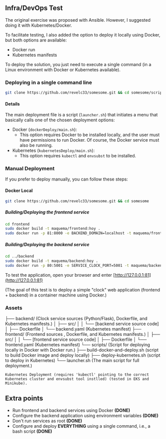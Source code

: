 ## Infra/DevOps Test

The original exercise was proposed with Ansible. However, I suggested doing it with Kubernetes/Docker.

To facilitate testing, I also added the option to deploy it locally using Docker, but both options are available:
- Docker run
- Kubernetes manifests

To deploy the solution, you just need to execute a single command (in a Linux environment with Docker or Kubernetes available).

### Deploying in a single command line

```bash
git clone https://github.com/revelc33/somesome.git && cd somesome/scripts && bash launcher.sh
```

#### Details
The main deployment file is a script (`launcher.sh`) that initiates a menu that basically calls one of the chosen deployment options:

- Docker (`dockerDeploy/main.sh`):
  - This option requires Docker to be installed locally, and the user must have permissions to run Docker. Of course, the Docker service must also be running.
- Kubernetes (`kubernetesDeploy/main.sh`):
  - This option requires `kubectl` and `envsubst` to be installed.

### Manual Deployment

If you prefer to deploy manually, you can follow these steps:

#### Docker Local

```bash
git clone https://github.com/revelc33/somesome.git && cd somesome
```

##### Building/Deploying the frontend service

```bash
cd frontend
sudo docker build -t maquema/frontend:hoy .
sudo docker run -p 81:8000 -e BACKEND_DOMAIN=localhost -t maquema/frontend:hoy &
```

##### Building/Deploying the backend service

```bash
cd ../backend
sudo docker build -t maquema/backend:hoy .
sudo docker run -p 80:5001 -e SERVICE_CLOCK_PORT=5001 -t maquema/backend:hoy &
```

To test the application, open your browser and enter [http://127.0.0.1:81](http://127.0.0.1:81)

(The goal of this test is to deploy a simple "clock" web application (frontend + backend) in a container machine using Docker.)

### Assets 


├── backend/        (Clock service sources (Python/Flask), Dockerfile, and Kubernetes manifests.)
│   ├── src/
│   │   └── [backend service source code]
│   ├── Dockerfile
│   └── backend.yaml (Kubernetes manifest)
├── frontend/       (Frontend sources , Dockerfile, and Kubernetes manifests.)
│   ├── src/
│   │   └── [frontend service source code]
│   ├── Dockerfile
│   └── frontend.yaml (Kubernetes manifest)
└── scripts/        (Script for deploying locally in Docker with Docker run.)
    ├── build-docker-and-deploy.sh (script to build Docker image and deploy locally)
    ├── deploy-kubernetes.sh (script to deploy in Kubernetes)
    └── launcher.sh  (The main script for full deployment.)



`Kubernetes Deployment (requires 'kubectl' pointing to the correct Kubernetes cluster and envsubst tool instlled) (tested in EKS and Minikube).`


## Extra points

- Run frontend and backend services using Docker **(DONE)**
- Configure the backend application using environment variables **(DONE)**
- Don't run services as root **(DONE)**
- Configure and deploy **EVERYTHING** using a single command, i.e., a bash script **(DONE)**